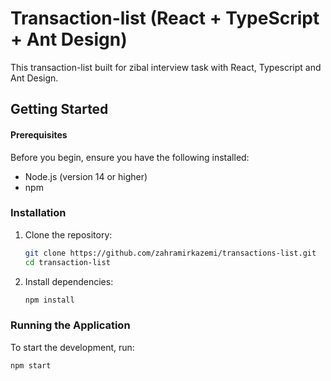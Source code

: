 # Transaction-list (React + TypeScript + Ant Design)

This transaction-list built for zibal interview task with React, Typescript and Ant Design.

## Getting Started

#### Prerequisites

Before you begin, ensure you have the following installed:

- Node.js (version 14 or higher)
- npm

### Installation

1. Clone the repository:

    ```sh
    git clone https://github.com/zahramirkazemi/transactions-list.git
    cd transaction-list
    ```

2. Install dependencies:

    ```sh
    npm install
    ```

### Running the Application

To start the development, run:

```sh
npm start
```



